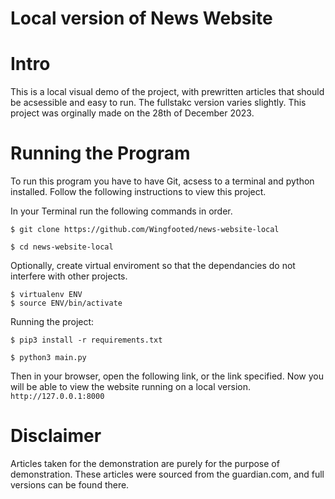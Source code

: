 # Local version of News Website

# Intro
This is a local visual demo of the project, with prewritten articles that should be acsessible and easy to run. The fullstakc version varies slightly. This project was orginally made on the 28th of December 2023. 

# Running the Program
To run this program you have to have Git, acsess to a terminal and python installed. Follow the following instructions to view this project. 

In your Terminal run the following commands in order. 
````  
$ git clone https://github.com/Wingfooted/news-website-local

$ cd news-website-local
````

Optionally, create virtual enviroment so that the dependancies do not interfere with other projects. 

````
$ virtualenv ENV
$ source ENV/bin/activate
````

Running the project:

````
$ pip3 install -r requirements.txt

$ python3 main.py
````

Then in your browser, open the following link, or the link specified. Now you will be able to view the website running on a local version. 
````http://127.0.0.1:8000````

# Disclaimer
Articles taken for the demonstration are purely for the purpose of demonstration. These articles were sourced from the guardian.com, and full versions can be found there.
